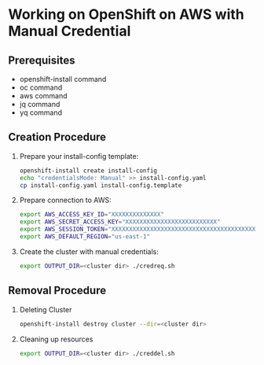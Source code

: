# Working on OpenShift on AWS with Manual Credential

## Prerequisites

- openshift-install command
- oc command
- aws command
- jq command
- yq command

## Creation Procedure

1. Prepare your install-config template:

    ``` bash
    openshift-install create install-config
    echo "credentialsMode: Manual" >> install-config.yaml
    cp install-config.yaml install-config.template
    ```

2. Prepare connection to AWS:

    ``` bash
    export AWS_ACCESS_KEY_ID="XXXXXXXXXXXXXX"
    export AWS_SECRET_ACCESS_KEY="XXXXXXXXXXXXXXXXXXXXXXXXXX"
    export AWS_SESSION_TOKEN="XXXXXXXXXXXXXXXXXXXXXXXXXXXXXXXXXXXXXXXXXXXXXXXXXXXXXXXXXXXXXXXXXXXXXXXXXXXXXXXXXXXXXXXXXXXXXXXXXXXXXXXXXXXXXXXXXXXXXXXXXXXXXXXXXX"
    export AWS_DEFAULT_REGION="us-east-1"
    ```

3. Create the cluster with manual credentials:

    ``` bash
    export OUTPUT_DIR=<cluster dir> ./credreq.sh
    ```

## Removal Procedure

1. Deleting Cluster

    ``` bash
    openshift-install destroy cluster --dir=<cluster dir>
    ```

2. Cleaning up resources

    ```bash
    export OUTPUT_DIR=<cluster dir> ./creddel.sh
    ```